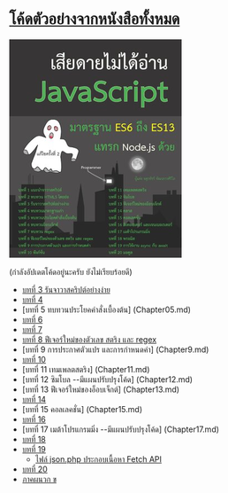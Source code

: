 # [โค้ดตัวอย่างจากหนังสือทั้งหมด]([https://www.mebmarket.com/web/index.php?action=BookDetails&data=YToyOntzOjc6InVzZXJfaWQiO3M6NzoiMTcyNTQ4MyI7czo3OiJib29rX2lkIjtzOjY6IjE1Njg1NCI7fQ)

![cover_new.PNG](https://github.com/adminho/javascript/blob/master/images/cover_new.png)

(กำลังอัปเดตโค้ดอยู่นะครับ ยังไม่เรียบร้อยดี)

* [บทที่ 3  รันจาวาสคริปต์อย่างง่าย](Chapter03.md)
* [บทที่ 4 ](Chapter04.md)
* [บทที่ 5 ทบทวนประโยคคำสั่งเบื้องต้น] (Chapter05.md)
* [บทที่ 6 ](Chapter06.md)
* [บทที่ 7 ](Chapter07.md)
* [บทที่ 8 ฟีเจอร์ใหม่ของตัวเลข สตริง และ regex](Chapter8.md)
* [บทที่ 9  การประกาศตัวแปร และการกำหนดค่า] (Chapter9.md)
* [บทที่ 10](Chapter10.md)
* [บทที่ 11 เทมเพลตสตริง] (Chapter11.md)
* [บทที่ 12  ซิมโบล --มีแผนปรับปรุงโค้ด] (Chapter12.md)
* [บทที่ 13 ฟีเจอร์ใหม่ของอ็อบเจ็กต์] (Chapter13.md)
* [บทที่ 14 ](Chapter14.md)
* [บทที่ 15  คอลเลคชั่น] (Chapter15.md)
* [บทที่ 16 ](Chapter16.md)
* [บทที่ 17  เมต้าโปรแกรมมิ่ง --มีแผนปรับปรุงโค้ด] (Chapter17.md)
* [บทที่ 18 ](Chapter18.md)
* [บทที่ 19 ](Chapter19.md)
   * [ไฟล์ json.php ประกอบเนื้อหา Fetch API](json.php)
* [บทที่ 20](Chapter20.md)
* [ภาคผนวก ข](Appendix_B)


